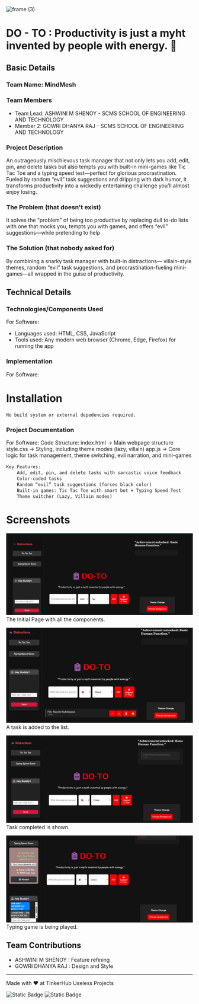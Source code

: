 <img width="3188" height="1202" alt="frame (3)" src="https://github.com/user-attachments/assets/517ad8e9-ad22-457d-9538-a9e62d137cd7" />


# DO - TO : Productivity is just a myht invented by people with energy.  🎯


## Basic Details
### Team Name: MindMesh


### Team Members
- Team Lead: ASHWINI M SHENOY - SCMS SCHOOL OF ENGINEERING AND TECHNOLOGY
- Member 2: GOWRI DHANYA RAJ - SCMS SCHOOL OF ENGINEERING AND TECHNOLOGY

### Project Description
An outrageously mischievous task manager that not only lets you add, edit, pin, and delete tasks but also tempts you with built-in mini-games like Tic Tac Toe and a typing speed test—perfect for glorious procrastination.
Fueled by random “evil” task suggestions and dripping with dark humor, it transforms productivity into a wickedly entertaining challenge you’ll almost enjoy losing.

### The Problem (that doesn't exist)
It solves the “problem” of being too productive by replacing dull to-do lists with one that mocks you, tempts you with games, and offers “evil” suggestions—while pretending to help

### The Solution (that nobody asked for)
By combining a snarky task manager with built-in distractions— villain-style themes, random “evil” task suggestions, and procrastination-fueling mini-games—all wrapped in the guise of productivity.

## Technical Details
### Technologies/Components Used
For Software:
- Languages used: HTML, CSS, JavaScript
- Tools used: Any modern web browser (Chrome, Edge, Firefox) for running the app

### Implementation
For Software:
# Installation
    No build system or external depedencies required.

### Project Documentation
For Software:
    Code Structure:
        index.html → Main webpage structure
        style.css → Styling, including theme modes (lazy, villain)
        app.js → Core logic for task management, theme switching, evil narration, and mini-games

    Key Features:
        Add, edit, pin, and delete tasks with sarcastic voice feedback
        Color-coded tasks
        Random “evil” task suggestions (forces black color)
        Built-in games: Tic Tac Toe with smart bot + Typing Speed Test
        Theme switcher (Lazy, Villain modes)

# Screenshots
![alt text](image.png)
The Initial Page with all the components.

![alt text](add.jpg)
A task is added to the list.

![alt text](done.jpg)
Task completed is shown.

![alt text](typinggame.jpg)
Typing game is being played.

## Team Contributions
- ASHWINI M SHENOY : Feature refining
- GOWRI DHANYA RAJ : Design and Style

---
Made with ❤️ at TinkerHub Useless Projects 

![Static Badge](https://img.shields.io/badge/TinkerHub-24?color=%23000000&link=https%3A%2F%2Fwww.tinkerhub.org%2F)
![Static Badge](https://img.shields.io/badge/UselessProjects--25-25?link=https%3A%2F%2Fwww.tinkerhub.org%2Fevents%2FQ2Q1TQKX6Q%2FUseless%2520Projects)



